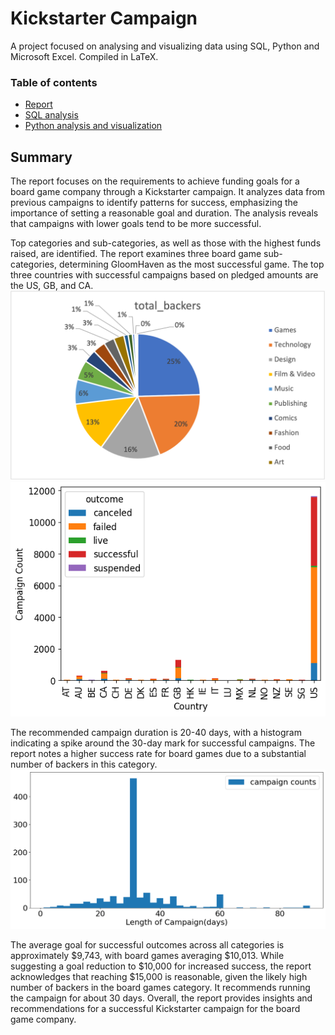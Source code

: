 # Kickstarter Campaign
A project focused on analysing and visualizing data using SQL, Python and Microsoft Excel. Compiled in LaTeX.

### Table of contents
- [Report](andrade_kickstarter/andrade_kickstarter.pdf)
- [SQL analysis](andrade_kickstarter/kickstarter.sql)
- [Python analysis and visualization](andrade_kickstarter/py_kickstarter.ipynb)

## Summary 
The report focuses on the requirements to achieve funding goals for a board game company through a Kickstarter campaign. It analyzes data from previous campaigns to identify patterns for success, emphasizing the importance of setting a reasonable goal and duration. The analysis reveals that campaigns with lower goals tend to be more successful.

Top categories and sub-categories, as well as those with the highest funds raised, are identified. The report examines three board game sub-categories, determining GloomHaven as the most successful game. The top three countries with successful campaigns based on pledged amounts are the US, GB, and CA.
![Categories](visualizations/categories_backers.png)
![Countries](visualizations/campaign_country.png)

The recommended campaign duration is 20-40 days, with a histogram indicating a spike around the 30-day mark for successful campaigns. The report notes a higher success rate for board games due to a substantial number of backers in this category.
![Duration](visualizations/histogram.png)

The average goal for successful outcomes across all categories is approximately $9,743, with board games averaging $10,013. While suggesting a goal reduction to $10,000 for increased success, the report acknowledges that reaching $15,000 is reasonable, given the likely high number of backers in the board games category. It recommends running the campaign for about 30 days. Overall, the report provides insights and recommendations for a successful Kickstarter campaign for the board game company.
